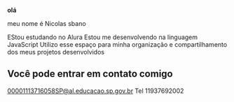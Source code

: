 **olá**

meu nome é Nicolas sbano

EStou estudando no Alura
Estou me desenvolvendo na linguagem JavaScript
Utilizo esse espaço para minha organização e compartilhamento dos meus projetos desenvolvidos 

## Você pode entrar em contato comigo 

00001113716058SP@al.educacao.sp.gov.br
Tel 11937692002
